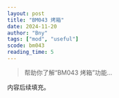 ```yaml
---
layout: post
title: "BM043 烤箱"
date: 2024-11-20
author: "Bny"
tags: ["mod", "useful"]
scode: bm043
reading_time: 5
---
```


> 帮助你了解“BM043 烤箱”功能...

内容后续填充。
